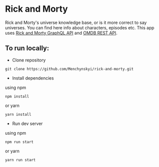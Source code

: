# Rick and Morty

Rick and Morty's universe knowledge base, or is it more correct to say universes. You can find here info about characters, episodes etc.
This app uses [Rick and Morty GraphQL API](https://github.com/afuh/rick-and-morty-api) and [OMDB REST API](http://www.omdbapi.com/).

## To run locally:

* Clone repository
```shell
git clone https://github.com/Menchynskyi/rick-and-morty.git
```
* Install dependencies

using npm
```shell
npm install
```
or yarn
```shell
yarn install
```

* Run dev server

using npm
```shell
npm run start
```
or yarn
```shell
yarn run start
```